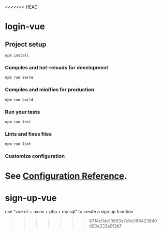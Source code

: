 <<<<<<< HEAD
# login-vue

## Project setup
```
npm install
```

### Compiles and hot-reloads for development
```
npm run serve
```

### Compiles and minifies for production
```
npm run build
```

### Run your tests
```
npm run test
```

### Lints and fixes files
```
npm run lint
```

### Customize configuration
See [Configuration Reference](https://cli.vuejs.org/config/).
=======
# sign-up-vue
use "vue cli + axios + php + my sql" to create a sign up function
>>>>>>> 8714c0de13693e7e9e368423840d90e333a9f3b7
